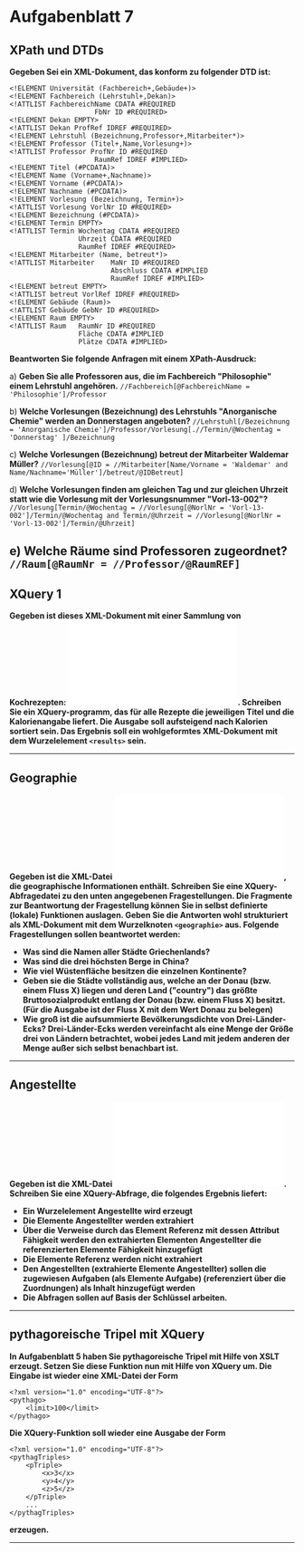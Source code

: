 # Aufgabenblatt 7
## XPath und DTDs
**Gegeben Sei ein XML-Dokument, das konform zu folgender DTD ist:**
```
<!ELEMENT Universität (Fachbereich+,Gebäude+)>
<!ELEMENT Fachbereich (Lehrstuhl+,Dekan)>
<!ATTLIST FachbereichName CDATA #REQUIRED                     
                     FbNr ID #REQUIRED>
<!ELEMENT Dekan EMPTY>
<!ATTLIST Dekan ProfRef IDREF #REQUIRED>
<!ELEMENT Lehrstuhl (Bezeichnung,Professor+,Mitarbeiter*)>
<!ELEMENT Professor (Titel+,Name,Vorlesung+)>
<!ATTLIST Professor ProfNr ID #REQUIRED
                     RaumRef IDREF #IMPLIED>
<!ELEMENT Titel (#PCDATA)>                                    
<!ELEMENT Name (Vorname+,Nachname)>                           
<!ELEMENT Vorname (#PCDATA)>
<!ELEMENT Nachname (#PCDATA)>
<!ELEMENT Vorlesung (Bezeichnung, Termin+)>
<!ATTLIST Vorlesung VorlNr ID #REQUIRED>
<!ELEMENT Bezeichnung (#PCDATA)>
<!ELEMENT Termin EMPTY>
<!ATTLIST Termin Wochentag CDATA #REQUIRED
                 Uhrzeit CDATA #REQUIRED
                 RaumRef IDREF #REQUIRED>
<!ELEMENT Mitarbeiter (Name, betreut*)>
<!ATTLIST Mitarbeiter    MaNr ID #REQUIRED
                         Abschluss CDATA #IMPLIED
                         RaumRef IDREF #IMPLIED>
<!ELEMENT betreut EMPTY>
<!ATTLIST betreut VorlRef IDREF #REQUIRED>
<!ELEMENT Gebäude (Raum)>
<!ATTLIST Gebäude GebNr ID #REQUIRED>
<!ELEMENT Raum EMPTY>
<!ATTLIST Raum   RaumNr ID #REQUIRED
                 Fläche CDATA #IMPLIED
                 Plätze CDATA #IMPLIED>
```
**Beantworten Sie folgende Anfragen mit einem XPath-Ausdruck:**

a) **Geben Sie alle Professoren aus, die im Fachbereich "Philosophie" einem Lehrstuhl angehören.**
``//Fachbereich[@FachbereichName = 'Philosophie']/Professor``

b) **Welche Vorlesungen (Bezeichnung) des Lehrstuhls "Anorganische Chemie" werden an Donnerstagen angeboten?**
``//Lehrstuhl[/Bezeichnung = 'Anorganische Chemie']/Professor/Vorlesung[.//Termin/@Wochentag = 'Donnerstag' ]/Bezeichnung``

c) **Welche Vorlesungen (Bezeichnung) betreut der Mitarbeiter Waldemar Müller?**
``//Vorlesung[@ID = //Mitarbeiter[Name/Vorname = 'Waldemar' and Name/Nachname='Müller']/betreut/@IDBetreut]``

d) **Welche Vorlesungen finden am gleichen Tag und zur gleichen Uhrzeit statt wie die Vorlesung mit der Vorlesungsnummer "Vorl-13-002"?**
``//Vorlesung[Termin/@Wochentag = //Vorlesung[@NorlNr = 'Vorl-13-002']/Termin/@Wochentag and Termin/@Uhrzeit = //Vorlesung[@NorlNr = 'Vorl-13-002']/Termin/@Uhrzeit]``

e) **Welche Räume sind Professoren zugeordnet?**
``//Raum[@RaumNr = //Professor/@RaumREF]``
---
## XQuery 1
**Gegeben ist dieses XML-Dokument mit einer Sammlung von Kochrezepten: ![recipes.xml](recipes.xml). Schreiben Sie ein XQuery-programm, das für alle Rezepte die jeweiligen Titel und die Kalorienangabe liefert. Die Ausgabe soll aufsteigend nach Kalorien sortiert sein. Das Ergebnis soll ein wohlgeformtes XML-Dokument mit dem Wurzelelement ``<results>`` sein.**

---
## Geographie
**Gegeben ist die XML-Datei ![worldwide.xml](worldwide.xml), die geographische Informationen enthält. Schreiben Sie eine XQuery-Abfragedatei zu den unten angegebenen Fragestellungen. Die Fragmente zur Beantwortung der Fragestellung können Sie in selbst definierte (lokale) Funktionen auslagen. Geben Sie die Antworten wohl strukturiert als XML-Dokument mit dem Wurzelknoten ``<geographie>`` aus. Folgende Fragestellungen sollen beantwortet werden:**

* **Was sind die Namen aller Städte Griechenlands?**
* **Was sind die drei höchsten Berge in China?**
* **Wie viel Wüstenfläche besitzen die einzelnen Kontinente?**
* **Geben sie die Städte vollständig aus, welche an der Donau (bzw. einem Fluss X) liegen und deren Land ("country") das größte Bruttosozialprodukt entlang der Donau (bzw. einem Fluss X) besitzt. (Für die Ausgabe ist der Fluss X mit dem Wert Donau zu belegen)**
* **Wie groß ist die aufsummierte Bevölkerungsdichte von Drei-Länder-Ecks? Drei-Länder-Ecks werden vereinfacht als eine Menge der Größe drei von Ländern betrachtet, wobei jedes Land mit jedem anderen der Menge außer sich selbst benachbart ist.**

---
## Angestellte
**Gegeben ist die XML-Datei ![angestellte.xml](angestellte.xml). Schreiben Sie eine XQuery-Abfrage, die folgendes Ergebnis liefert:**
* **Ein Wurzelelement Angestellte wird erzeugt**
* **Die Elemente Angestellter werden extrahiert**
* **Über die Verweise durch das Element Referenz mit dessen Attribut Fähigkeit werden den extrahierten Elementen Angestellter die referenzierten Elemente Fähigkeit hinzugefügt**
* **Die Elemente Referenz werden nicht extrahiert**
* **Den Angestellten (extrahierte Elemente Angestellter) sollen die zugewiesen Aufgaben (als Elemente Aufgabe) (referenziert über die Zuordnungen) als Inhalt hinzugefügt werden**
* **Die Abfragen sollen auf Basis der Schlüssel arbeiten.**

---

## pythagoreische Tripel mit XQuery
**In Aufgabenblatt 5 haben Sie pythagoreische Tripel mit Hilfe von XSLT erzeugt. Setzen Sie diese Funktion nun mit Hilfe von XQuery um. Die Eingabe ist wieder eine XML-Datei der Form**
```
<?xml version="1.0" encoding="UTF-8"?>
<pythago>
	<limit>100</limit>
</pythago>
```
**Die XQuery-Funktion soll wieder eine Ausgabe der Form**
```
<?xml version="1.0" encoding="UTF-8"?>
<pythagTriples>
    <pTriple>
        <x>3</x>
        <y>4</y>
        <z>5</z>
    </pTriple>
    ...
</pythagTriples>
```
**erzeugen.**

---
